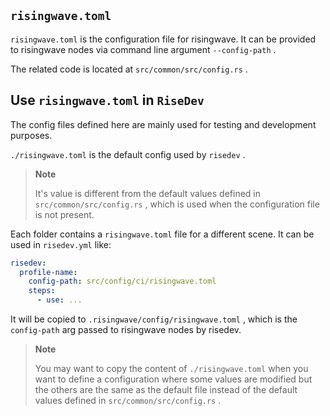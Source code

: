 ## `risingwave.toml`

`risingwave.toml` is the configuration file for risingwave. It can be provided to risingwave nodes via command line argument `--config-path` .

The related code is located at `src/common/src/config.rs` . 

## Use `risingwave.toml` in `RiseDev`

The config files defined here are mainly used for testing and development purposes. 

`./risingwave.toml` is the default config used by `risedev` .

> **Note**
>
> It's value is different from the default values defined in `src/common/src/config.rs` , which is used when the configuration file is not present.

Each folder contains a `risingwave.toml` file for a different scene. It can be used in `risedev.yml` like:

```yaml
risedev:
  profile-name:
    config-path: src/config/ci/risingwave.toml
    steps:
      - use: ...
```

It will be copied to `.risingwave/config/risingwave.toml` , which is the `config-path` arg passed to risingwave nodes by risedev.

> **Note**
>
> You may want to copy the content of `./risingwave.toml` when you want to define a configuration where some values are modified but the others are the same as the default file instead of the default values defined in `src/common/src/config.rs` .

